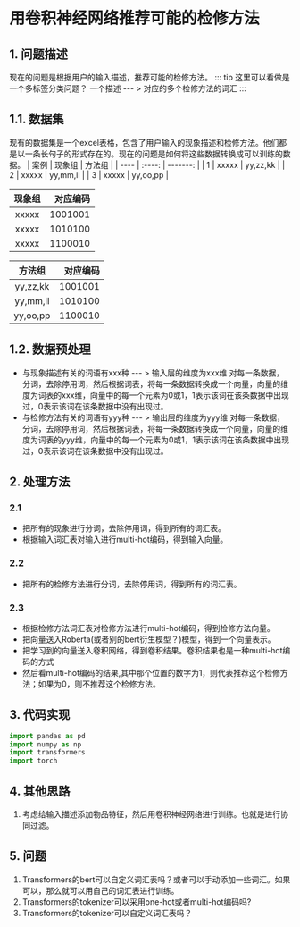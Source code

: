 # 用卷积神经网络推荐可能的检修方法
## 1. 问题描述
现在的问题是根据用户的输入描述，推荐可能的检修方法。
::: tip
这里可以看做是一个多标签分类问题？
一个描述 --- >  对应的多个检修方法的词汇
:::
## 1.1. 数据集
现有的数据集是一个excel表格，包含了用户输入的现象描述和检修方法。他们都是以一条长句子的形式存在的。现在的问题是如何将这些数据转换成可以训练的数据。
| 案例 | 现象组 |   方法组 |
| ---- | :----: | -------: |
| 1    | xxxxx  | yy,zz,kk |
| 2    | xxxxx  | yy,mm,ll |
| 3    | xxxxx  | yy,oo,pp |

| 现象组 | 对应编码 |
| :----: | -------: |
| xxxxx  |  1001001 |
| xxxxx  |  1010100 |
| xxxxx  |  1100010 |

|  方法组  | 对应编码 |
| :------: | -------: |
| yy,zz,kk |  1001001 |
| yy,mm,ll |  1010100 |
| yy,oo,pp |  1100010 |
## 1.2. 数据预处理
- 与现象描述有关的词语有xxx种 --- > 输入层的维度为xxx维
对每一条数据，分词，去除停用词，然后根据词表，将每一条数据转换成一个向量，向量的维度为词表的xxx维，向量中的每一个元素为0或1，1表示该词在该条数据中出现过，0表示该词在该条数据中没有出现过。
- 与检修方法有关的词语有yyy种 --- > 输出层的维度为yyy维
对每一条数据，分词，去除停用词，然后根据词表，将每一条数据转换成一个向量，向量的维度为词表的yyy维，向量中的每一个元素为0或1，1表示该词在该条数据中出现过，0表示该词在该条数据中没有出现过。
## 2. 处理方法
### 2.1
- 把所有的现象进行分词，去除停用词，得到所有的词汇表。
- 根据输入词汇表对输入进行multi-hot编码，得到输入向量。
### 2.2
- 把所有的检修方法进行分词，去除停用词，得到所有的词汇表。
### 2.3
- 根据检修方法词汇表对检修方法进行multi-hot编码，得到检修方法向量。
- 把向量送入Roberta(或者别的bert衍生模型？)模型，得到一个向量表示。
- 把学习到的向量送入卷积网络，得到卷积结果。卷积结果也是一种multi-hot编码的方式
- 然后看multi-hot编码的结果,其中那个位置的数字为1，则代表推荐这个检修方法；如果为0，则不推荐这个检修方法。
## 3. 代码实现
```python
import pandas as pd
import numpy as np
import transformers
import torch
```
## 4. 其他思路
1. 考虑给输入描述添加物品特征，然后用卷积神经网络进行训练。也就是进行协同过滤。
## 5. 问题
1. Transformers的bert可以自定义词汇表吗？或者可以手动添加一些词汇。如果可以，那么就可以用自己的词汇表进行训练。
2. Transformers的tokenizer可以采用one-hot或者multi-hot编码吗?
3. Transformers的tokenizer可以自定义词汇表吗？

